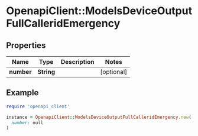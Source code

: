 # OpenapiClient::ModelsDeviceOutputFullCalleridEmergency

## Properties

| Name | Type | Description | Notes |
| ---- | ---- | ----------- | ----- |
| **number** | **String** |  | [optional] |

## Example

```ruby
require 'openapi_client'

instance = OpenapiClient::ModelsDeviceOutputFullCalleridEmergency.new(
  number: null
)
```

